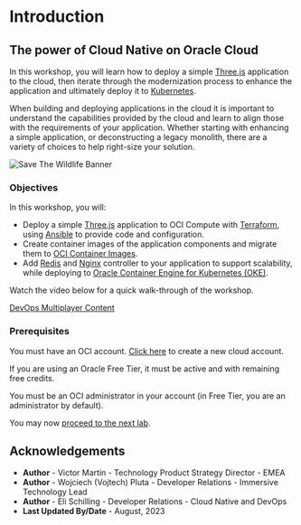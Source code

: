 # Introduction

## The power of Cloud Native on Oracle Cloud

In this workshop, you will learn how to deploy a simple [Three.js](https://threejs.org/) application to the cloud, then iterate through the modernization process to enhance the application and ultimately deploy it to [Kubernetes](https://kubernetes.io/).

When building and deploying applications in the cloud it is important to understand the capabilities provided by the cloud and learn to align those with the requirements of your application. Whether starting with enhancing a simple application, or deconstructing a legacy monolith, there are a variety of choices to help right-size your solution.

![Save The Wildlife Banner](./images/banner.png)

### Objectives

In this workshop, you will:

- Deploy a simple [Three.js](https://threejs.org/) application to OCI Compute with [Terraform](https://www.terraform.io/), using [Ansible](https://www.ansible.com/) to provide code and configuration.
- Create container images of the application components and migrate them to [OCI Container Images](https://www.oracle.com/cloud/cloud-native/container-instances/).
- Add [Redis](https://redis.com/) and [Nginx](https://www.nginx.com/) controller to your application to support scalability, while deploying to [Oracle Container Engine for Kubernetes (OKE)](https://www.oracle.com/cloud/cloud-native/container-engine-kubernetes/).

Watch the video below for a quick walk-through of the workshop.

[DevOps Multiplayer Content](videohub:1_nkh18bn1)

### Prerequisites

You must have an OCI account. [Click here](https://www.oracle.com/cloud/free/?source=:ow:o:s:nav::DevoGetStarted&intcmp=:ow:o:s:nav::DevoGetStarted) to create a new cloud account.

If you are using an Oracle Free Tier, it must be active and with remaining free credits.

You must be an OCI administrator in your account (in Free Tier, you are an administrator by default).

You may now [proceed to the next lab](#next).

## Acknowledgements

* **Author** - Victor Martin - Technology Product Strategy Director - EMEA
* **Author** - Wojciech (Vojtech) Pluta - Developer Relations - Immersive Technology Lead
* **Author** - Eli Schilling - Developer Relations - Cloud Native and DevOps
* **Last Updated By/Date** - August, 2023
